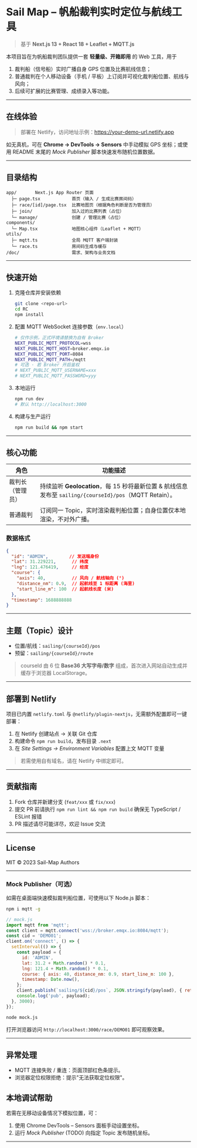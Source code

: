# Sail Map – 帆船裁判实时定位与航线工具

> 基于 **Next.js 13 + React 18 + Leaflet + MQTT.js**

本项目旨在为帆船裁判团队提供一套 **轻量级、开箱即用** 的 Web 工具，用于
1. 裁判船（信号船）实时广播自身 GPS 位置及比赛航线信息；
2. 普通裁判在个人移动设备（手机 / 平板）上订阅并可视化裁判船位置、航线与风向；
3. 后续可扩展的比赛管理、成绩录入等功能。

---

## 在线体验

> 部署在 Netlify，访问地址示例：https://your-demo-url.netlify.app

如无真机，可在 **Chrome → DevTools → Sensors** 中手动模拟 GPS 坐标；或使用 README 末尾的 *Mock Publisher* 脚本快速发布随机位置数据。

---

## 目录结构

```
app/       Next.js App Router 页面
  ├─ page.tsx            首页（输入 / 生成比赛房间码）
  ├─ race/[id]/page.tsx  比赛地图页（根据角色判断是否为管理员）
  ├─ join/               加入过的比赛列表（占位）
  └─ manage/             创建 / 管理比赛（占位）
components/
  └─ Map.tsx             地图核心组件（Leaflet + MQTT）
utils/
  ├─ mqtt.ts             全局 MQTT 客户端封装
  └─ race.ts             房间码生成与缓存
/doc/                    需求、架构与业务文档
```

---

## 快速开始

1. 克隆仓库并安装依赖
   ```bash
   git clone <repo-url>
   cd RC
   npm install
   ```

2. 配置 MQTT WebSocket 连接参数（`env.local`）
   ```bash
   # 仅作示例，正式环境请替换为自有 Broker
   NEXT_PUBLIC_MQTT_PROTOCOL=wss
   NEXT_PUBLIC_MQTT_HOST=broker.emqx.io
   NEXT_PUBLIC_MQTT_PORT=8084
   NEXT_PUBLIC_MQTT_PATH=/mqtt
   # 可选 · 若 Broker 开启鉴权
   # NEXT_PUBLIC_MQTT_USERNAME=xxx
   # NEXT_PUBLIC_MQTT_PASSWORD=yyy
   ```

3. 本地运行
   ```bash
   npm run dev
   # 默认 http://localhost:3000
   ```

4. 构建与生产运行
   ```bash
   npm run build && npm start
   ```

---

## 核心功能

| 角色       | 功能描述                                                                                           |
| ---------- | -------------------------------------------------------------------------------------------------- |
| 裁判长（管理员） | 持续监听 **Geolocation**，每 15 秒将最新位置 & 航线信息发布至 `sailing/{courseId}/pos`（MQTT Retain）。 |
| 普通裁判   | 订阅同一 Topic，实时渲染裁判船位置；自身位置仅本地渲染，不对外广播。                                   |

### 数据格式
```json
{
  "id": "ADMIN",        // 发送端身份
  "lat": 31.229221,      // 纬度
  "lng": 121.476419,     // 经度
  "course": {
    "axis": 40,          // 风向 / 航线轴向 (°)
    "distance_nm": 0.9,  // 起航线至 1 标距离 (海里)
    "start_line_m": 100  // 起航线长度 (米)
  },
  "timestamp": 1688888888
}
```

---

## 主题（Topic）设计

- 位置/航线：`sailing/{courseId}/pos`
- 预留：`sailing/{courseId}/route`

> courseId 由 6 位 **Base36 大写字母/数字** 组成，首次进入网站自动生成并缓存于浏览器 LocalStorage。

---

## 部署到 Netlify

项目已内置 `netlify.toml` 与 `@netlify/plugin-nextjs`，无需额外配置即可一键部署：
1. 在 Netlify 创建站点 → 关联 Git 仓库
2. 构建命令 `npm run build`，发布目录 `.next`
3. 在 *Site Settings → Environment Variables* 配置上文 MQTT 变量

> 若需使用自有域名，请在 Netlify 中绑定即可。

---

## 贡献指南

1. Fork 仓库并新建分支 (`feat/xxx` 或 `fix/xxx`)
2. 提交 PR 前请执行 `npm run lint && npm run build` 确保无 TypeScript / ESLint 报错
3. PR 描述请尽可能详尽，欢迎 Issue 交流

---

## License

MIT © 2023 Sail-Map Authors

---

### Mock Publisher（可选）

如需在桌面端快速模拟裁判船位置，可使用以下 Node.js 脚本：

```bash
npm i mqtt -g
```

```js
// mock.js
import mqtt from 'mqtt';
const client = mqtt.connect('wss://broker.emqx.io:8084/mqtt');
const cid = 'DEMO01';
client.on('connect', () => {
  setInterval(() => {
    const payload = {
      id: 'ADMIN',
      lat: 31.2 + Math.random() * 0.1,
      lng: 121.4 + Math.random() * 0.1,
      course: { axis: 40, distance_nm: 0.9, start_line_m: 100 },
      timestamp: Date.now(),
    };
    client.publish(`sailing/${cid}/pos`, JSON.stringify(payload), { retain: true });
    console.log('pub', payload);
  }, 3000);
});
```

```bash
node mock.js
```

打开浏览器访问 `http://localhost:3000/race/DEMO01` 即可观察效果。

---

## 异常处理
- MQTT 连接失败 / 重连：页面顶部红色条提示。
- 浏览器定位权限拒绝：提示"无法获取定位权限"。

## 本地调试帮助
若需在无移动设备情况下模拟位置，可：
1. 使用 Chrome DevTools – Sensors 面板手动设置坐标。
2. 运行 *Mock Publisher* (TODO) 向指定 Topic 发布随机坐标。

---